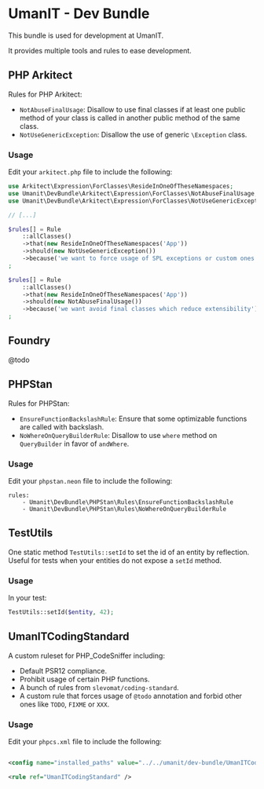 # UmanIT - Dev Bundle

This bundle is used for development at UmanIT.

It provides multiple tools and rules to ease development.

## PHP Arkitect

Rules for PHP Arkitect:

* `NotAbuseFinalUsage`: Disallow to use final classes if at least one public method of your class is called in another
  public method of the same class.
* `NotUseGenericException`: Disallow the use of generic `\Exception` class.

### Usage

Edit your `arkitect.php` file to include the following:

```php
use Arkitect\Expression\ForClasses\ResideInOneOfTheseNamespaces;
use Umanit\DevBundle\Arkitect\Expression\ForClasses\NotAbuseFinalUsage;
use Umanit\DevBundle\Arkitect\Expression\ForClasses\NotUseGenericException;

// [...]

$rules[] = Rule
    ::allClasses()
    ->that(new ResideInOneOfTheseNamespaces('App'))
    ->should(new NotUseGenericException())
    ->because('we want to force usage of SPL exceptions or custom ones')
;

$rules[] = Rule
    ::allClasses()
    ->that(new ResideInOneOfTheseNamespaces('App'))
    ->should(new NotAbuseFinalUsage())
    ->because('we want avoid final classes which reduce extensibility')
;
```

## Foundry

@todo

## PHPStan

Rules for PHPStan:

* `EnsureFunctionBackslashRule`: Ensure that some optimizable functions are called with backslash.
* `NoWhereOnQueryBuilderRule`: Disallow to use `where` method on `QueryBuilder` in favor of `andWhere`.

### Usage

Edit your `phpstan.neon` file to include the following:

```neon
rules:
    - Umanit\DevBundle\PHPStan\Rules\EnsureFunctionBackslashRule
    - Umanit\DevBundle\PHPStan\Rules\NoWhereOnQueryBuilderRule
```

## TestUtils

One static method `TestUtils::setId` to set the id of an entity by reflection. Useful for tests when your entities do
not expose a `setId` method.

### Usage

In your test:

```php
TestUtils::setId($entity, 42);
```

## UmanITCodingStandard

A custom ruleset for PHP_CodeSniffer including:

* Default PSR12 compliance.
* Prohibit usage of certain PHP functions.
* A bunch of rules from `slevomat/coding-standard`.
* A custom rule that forces usage of `@todo` annotation and forbid other ones like `TODO`, `FIXME` or `XXX`.

### Usage

Edit your `phpcs.xml` file to include the following:

```xml

<config name="installed_paths" value="../../umanit/dev-bundle/UmanITCodingStandard" />

<rule ref="UmanITCodingStandard" />
```

